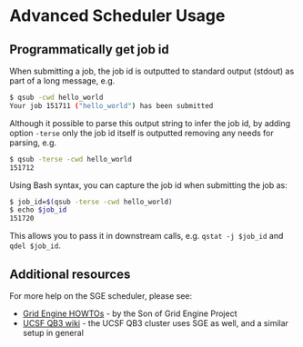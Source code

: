 # Advanced Scheduler Usage

## Programmatically get job id

When submitting a job, the job id is outputted to standard output (stdout) as part of a long message, e.g.
```sh
$ qsub -cwd hello_world
Your job 151711 ("hello_world") has been submitted
```
Although it possible to parse this output string to infer the job id, by adding option `-terse` only the job id itself is outputted removing any needs for parsing, e.g.
```sh
$ qsub -terse -cwd hello_world
151712
```
Using Bash syntax, you can capture the job id when submitting the job as:
```sh
$ job_id=$(qsub -terse -cwd hello_world)
$ echo $job_id
151720
```
This allows you to pass it in downstream calls, e.g. `qstat -j $job_id` and `qdel $job_id`.


## Additional resources

For more help on the SGE scheduler, please see:

* [Grid Engine HOWTOs] - by the Son of Grid Engine Project
* [UCSF QB3 wiki] - the UCSF QB3 cluster uses SGE as well, and a similar setup in general


[Grid Engine HOWTOs]: https://web.archive.org/web/https://arc.liv.ac.uk/SGE/howto/howto.html
[UCSF QB3 wiki]: https://salilab.org/qb3cluster
